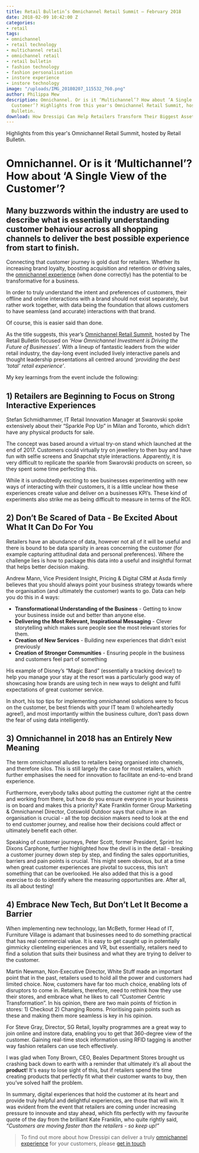 ```yaml
---
title: Retail Bulletin’s Omnichannel Retail Summit – February 2018
date: 2018-02-09 10:42:00 Z
categories:
- retail
tags:
- omnichannel
- retail technology
- multichannel retail
- omnichannel retail
- retail bulletin
- fashion technology
- fashion personalisation
- instore experience
- instore technology
image: "/uploads/IMG_20180207_115532_760.png"
author: Philippa Mew
description: Omnichannel. Or is it ‘Multichannel’? How about ‘A Single View of the
  Customer’? Highlights from this year's Omnichannel Retail Summit, hosted by Retail
  Bulletin.
download: How Dressipi Can Help Retailers Transform Their Biggest Asset
---
```


Highlights from this year's Omnichannel Retail Summit, hosted by Retail Bulletin.

# Omnichannel. Or is it ‘Multichannel’? How about ‘A Single View of the Customer’?

## Many buzzwords within the industry are used to describe what is essentially understanding customer behaviour across all shopping channels to deliver the best possible experience from start to finish.

Connecting that customer journey is gold dust for retailers. Whether its increasing brand loyalty, boosting acquisition and retention or driving sales, the [omnichannel experience](https://dressipi.com/omnichannel-personalisation/) (when done correctly) has the potential to be transformative for a business.

In order to truly understand the intent and preferences of customers, their offline and online interactions with a brand should not exist separately, but rather work together, with data being the foundation that allows customers to have seamless (and accurate) interactions with that brand.

Of course, this is easier said than done.

As the title suggests, this year’s [Omnichannel Retail Summit](https://www.theretailbulletin.com/retail-events/omnichannel-summit-2018/), hosted by The Retail Bulletin focused on *‘How Omnichannel Investment is Driving the Future of Businesses’*. With a lineup of fantastic leaders from the wider retail industry, the day-long event included lively interactive panels and thought leadership presentations all centred around *‘providing the best ‘total’ retail experience’*. 

My key learnings from the event include the following:

## 1) Retailers are Beginning to Focus on Strong Interactive Experiences 

Stefan Schmidhammer, IT Retail Innovation Manager at Swarovski spoke extensively about their “Sparkle Pop Up” in Milan and Toronto, which didn’t have any physical products for sale. 

The concept was based around a virtual try-on stand which launched at the end of 2017. Customers could virtually try on jewellery to then buy and have fun with selfie screens and Snapchat style interactions. Apparently, it is very difficult to replicate the sparkle from Swarovski products on screen, so they spent some time perfecting this. 

While it is undoubtedly exciting to see businesses experimenting with new ways of interacting with their customers, it is a little unclear how these experiences create value and deliver on a businesses KPI’s. These kind of experiments also strike me as being difficult to measure in terms of the ROI.

## 2) Don’t Be Scared of Data - Be Excited About What It Can Do For You

Retailers have an abundance of data, however not all of it will be useful and there is bound to be data sparsity in areas concerning the customer (for example capturing attitudinal data and personal preferences). Where the challenge lies is how to package this data into a useful and insightful format that helps better decision making.

Andrew Mann, Vice President Insight, Pricing & Digital CRM at Asda firmly believes that you should always point your business strategy towards where the organisation (and ultimately the customer) wants to go. Data can help you do this in 4 ways:

* **Transformational Understanding of the Business** - Getting to know your business inside out and better than anyone else.
* **Delivering the Most Relevant, Inspirational Messaging** - Clever storytelling which makes sure people see the most relevant stories for them.
* **Creation of New Services** - Building new experiences that didn’t exist previously
* **Creation of Stronger Communities** - Ensuring people in the business and customers feel part of something

His example of Disney’s “Magic Band” (essentially a tracking device!) to help you manage your stay at the resort was a particularly good way of showcasing how brands are using tech in new ways to delight and fulfil expectations of great customer service.

In short, his top tips for implementing omnichannel solutions were to focus on the customer, be best friends with your IT team (I wholeheartedly agree!), and most importantly within the business culture, don’t pass down the fear of using data intelligently.

## 3) Omnichannel in 2018 has an Entirely New Meaning

The term omnichannel alludes to retailers being organised into channels, and therefore silos. This is still largely the case for most retailers, which further emphasises the need for innovation to facilitate an end-to-end brand experience. 

Furthermore, everybody talks about putting the customer right at the centre and working from there, but how do you ensure everyone in your business is on board and makes this a priority? Kate Franklin former Group Marketing & Omnichannel Director, Cotswold Outdoor says that culture in an organisation is crucial - all the top decision makers need to look at the end to end customer journey, and realise how their decisions could affect or ultimately benefit each other.

Speaking of customer journeys, Peter Scott, former President, Sprint Inc Dixons Carphone, further highlighted how the devil is in the detail - breaking a customer journey down step by step, and finding the sales opportunities, barriers and pain points is crucial. This might seem obvious, but at a time when great customer experiences are pivotal to success, this isn’t something that can be overlooked. He also added that this is a good exercise to do to identify where the measuring opportunities are. After all, its all about testing!


## 4) Embrace New Tech, But Don’t Let It Become a Barrier

When implementing new technology, Ian McBeth, former Head of IT, Furniture Village is adamant that businesses need to do something practical that has real commercial value. It is easy to get caught up in potentially gimmicky clienteling experiences and VR, but essentially, retailers need to find a solution that suits their business and what they are trying to deliver to the customer.

Martin Newman, Non-Executive Director, White Stuff made an important point that in the past, retailers used to hold all the power and customers had limited choice. Now, customers have far too much choice, enabling lots of disruptors to come in. Retailers, therefore, need to rethink how they use their stores, and embrace what he likes to call “Customer Centric Transformation”. In his opinion, there are two main points of friction in stores: 1) Checkout 2) Changing Rooms. Prioritising pain points such as these and making them more seamless is key in his opinion.
 
For Steve Gray, Director, SG Retail, loyalty programmes are a great way to join online and instore data, enabling you to get that 360-degree view of the customer. Gaining real-time stock information using RFID tagging is another way fashion retailers can use tech effectively.

I was glad when Tony Brown, CEO, Beales Department Stores brought us crashing back down to earth with a reminder that ultimately it’s all about the **product**! It's easy to lose sight of this, but if retailers spend the time creating products that perfectly fit what their customer wants to buy, then you’ve solved half the problem.


In summary, digital experiences that hold the customer at its heart and provide truly helpful and delightful experiences, are those that will win. It was evident from the event that retailers are coming under increasing pressure to innovate and stay ahead, which fits perfectly with my favourite quote of the day from the brilliant Kate Franklin, who quite rightly said, *“Customers are moving faster than the retailers - so keep up!”* 

>To find out more about how Dressipi can deliver a truly [omnichannel experience](https://dressipi.com/omnichannel-personalisation/) for your customers, please [get in touch](https://dressipi.com/contact/)